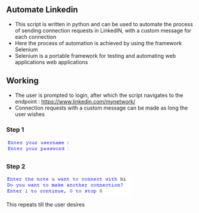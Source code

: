 ## Automate Linkedin ##
- This script is written in python and can be used to automate the process of sending connection requests in LinkedIN, with a custom message for each connection 
- Here the process of automation is achieved by using the framework Selenium
- Selenium is a portable framework for testing and automating web applications web applications

## Working ##

- The user is prompted to login, after which the script navigates to the endpoint : https://www.linkedin.com/mynetwork/
- Connection requests with a custom message can be made as long the user wishes

### Step 1 ###
![Image](login.JPG)

### Step 2 ### 
![Image](work.png)

This repeats till the user desires
